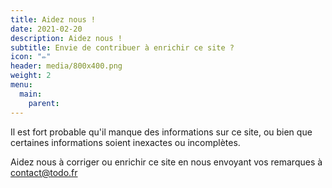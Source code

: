 ```yaml
---
title: Aidez nous !
date: 2021-02-20
description: Aidez nous !
subtitle: Envie de contribuer à enrichir ce site ?
icon: "✏️"
header: media/800x400.png
weight: 2
menu:
  main:
    parent:
---
```


Il est fort probable qu'il manque des informations sur ce site, ou bien que certaines informations soient inexactes ou incomplètes.

Aidez nous à corriger ou enrichir ce site en nous envoyant vos remarques à [contact@todo.fr](mailto:contact@todo.fr)
